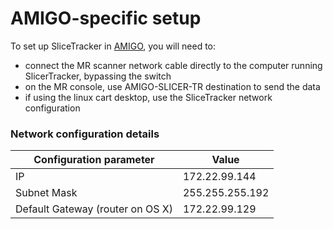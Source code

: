 # AMIGO-specific setup

To set up SliceTracker in [AMIGO](http://www.brighamandwomens.org/research/amigo/default.aspx), you will need to:
* connect the MR scanner network cable directly to the computer running SlicerTracker, bypassing the switch
* on the MR console, use AMIGO-SLICER-TR destination to send the data
* if using the linux cart desktop, use the SliceTracker network configuration


### Network configuration details

| Configuration parameter | Value |
| -- | -- |
| IP | 172.22.99.144  |
| Subnet Mask | 255.255.255.192 |
| Default Gateway (router on OS X)| 172.22.99.129



